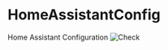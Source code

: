 # HomeAssistantConfig
Home Assistant Configuration ![Check](https://github.com/luebbe/HomeAssistantConfig/workflows/Check/badge.svg)
